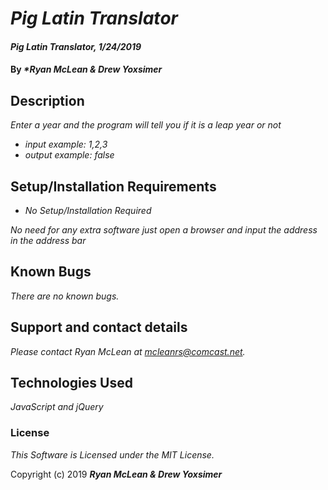 # _Pig Latin Translator_

#### _Pig Latin Translator, 1/24/2019_

#### By _**Ryan McLean & Drew Yoxsimer*_

## Description

_Enter a year and the program will tell you if it is a leap year or not_
* _input example: 1,2,3_
* _output example: false_

## Setup/Installation Requirements

* _No Setup/Installation Required_

_No need for any extra software just open a browser and input the address in the address bar_

## Known Bugs

_There are no known bugs._

## Support and contact details

_Please contact Ryan McLean at mcleanrs@comcast.net._

## Technologies Used

_JavaScript and jQuery_

### License

*This Software is Licensed under the MIT License.*

Copyright (c) 2019 **_Ryan McLean & Drew Yoxsimer_**
